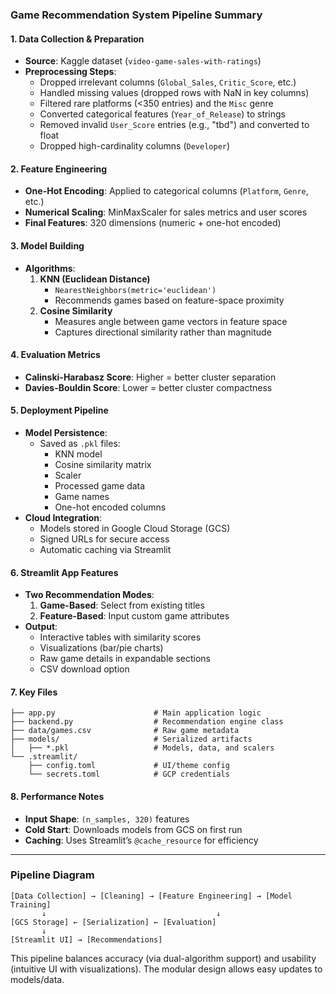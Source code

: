 ### **Game Recommendation System Pipeline Summary**

#### **1. Data Collection & Preparation**
- **Source**: Kaggle dataset (`video-game-sales-with-ratings`)
- **Preprocessing Steps**:
  - Dropped irrelevant columns (`Global_Sales`, `Critic_Score`, etc.)
  - Handled missing values (dropped rows with NaN in key columns)
  - Filtered rare platforms (<350 entries) and the `Misc` genre
  - Converted categorical features (`Year_of_Release`) to strings
  - Removed invalid `User_Score` entries (e.g., "tbd") and converted to float
  - Dropped high-cardinality columns (`Developer`)

#### **2. Feature Engineering**
- **One-Hot Encoding**: Applied to categorical columns (`Platform`, `Genre`, etc.)
- **Numerical Scaling**: MinMaxScaler for sales metrics and user scores
- **Final Features**: 320 dimensions (numeric + one-hot encoded)

#### **3. Model Building**
- **Algorithms**:
  1. **KNN (Euclidean Distance)**
     - `NearestNeighbors(metric='euclidean')`
     - Recommends games based on feature-space proximity
  2. **Cosine Similarity**
     - Measures angle between game vectors in feature space
     - Captures directional similarity rather than magnitude

#### **4. Evaluation Metrics**
- **Calinski-Harabasz Score**: Higher = better cluster separation
- **Davies-Bouldin Score**: Lower = better cluster compactness

#### **5. Deployment Pipeline**
- **Model Persistence**:
  - Saved as `.pkl` files:
    - KNN model
    - Cosine similarity matrix
    - Scaler
    - Processed game data
    - Game names
    - One-hot encoded columns
- **Cloud Integration**:
  - Models stored in Google Cloud Storage (GCS)
  - Signed URLs for secure access
  - Automatic caching via Streamlit

#### **6. Streamlit App Features**
- **Two Recommendation Modes**:
  1. **Game-Based**: Select from existing titles
  2. **Feature-Based**: Input custom game attributes
- **Output**:
  - Interactive tables with similarity scores
  - Visualizations (bar/pie charts)
  - Raw game details in expandable sections
  - CSV download option

#### **7. Key Files**
```
├── app.py                      # Main application logic
├── backend.py                  # Recommendation engine class
├── data/games.csv              # Raw game metadata
├── models/                     # Serialized artifacts
│   ├── *.pkl                   # Models, data, and scalers
└── .streamlit/
    ├── config.toml             # UI/theme config
    └── secrets.toml            # GCP credentials
```

#### **8. Performance Notes**
- **Input Shape**: `(n_samples, 320)` features
- **Cold Start**: Downloads models from GCS on first run
- **Caching**: Uses Streamlit’s `@cache_resource` for efficiency

---

### **Pipeline Diagram**
```
[Data Collection] → [Cleaning] → [Feature Engineering] → [Model Training]
       ↓                                      ↓
[GCS Storage] ← [Serialization] ← [Evaluation]
       ↓
[Streamlit UI] → [Recommendations]
```

This pipeline balances accuracy (via dual-algorithm support) and usability (intuitive UI with visualizations). The modular design allows easy updates to models/data.